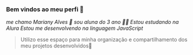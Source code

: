 ### Bem vindos ao meu perfi 🍒 
_me chamo Mariany Alves 🌟
 sou aluna do 3 ano 🧑‍🎓
Estou estudando na Alura
Estou me desenvolvendo na linguagem JavaScript_
>Utilizo esse espaço para minha organização e compartilhamento dos meu projetos desenvolvidos🍒


